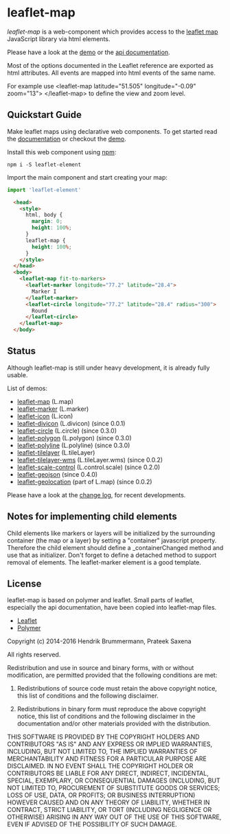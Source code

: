 # leaflet-map

*leaflet-map* is a web-component which provides access to the [leaflet map](http://leafletjs.com)
JavaScript library via html elements.

Please have a look at the [demo](https://leaflet-extras.github.io/leaflet-map/demo.html) or the [api documentation](https://leaflet-extras.github.io/leaflet-map/doc.html#leaflet-map).

Most of the options documented in the Leaflet reference are exported as html attributes.
All events are mapped into html events of the same name.</p>
For example use &lt;leaflet-map latitude="51.505" longitude="-0.09" zoom="13"&gt; &lt;/leaflet-map&gt;
to define the view and zoom level.


## Quickstart Guide

Make leaflet maps using declarative web components.
To get started read the [documentation](http://leaflet-extras.github.io/leaflet-map/doc.html)
or checkout the [demo](http://leaflet-extras.github.io/leaflet-map/).

Install this web component using [npm](https://npm.im/leaflet-element):

```
npm i -S leaflet-element
```

Import the main component and start creating your map:

```js
import 'leaflet-element'
```
```html
  <head>
    <style>
      html, body {
        margin: 0;
        height: 100%;
      }
      leaflet-map {
        height: 100%;
      }
    </style>
  </head>
  <body>
    <leaflet-map fit-to-markers>
      <leaflet-marker longitude="77.2" latitude="28.4">
        Marker I
      </leaflet-marker>
      <leaflet-circle longitude="77.2" latitude="28.4" radius="300">
        Round
      </leaflet-circle>
    </leaflet-map>
  </body>
```


## Status

Although leaflet-map is still under heavy development, it is already fully usable.

List of demos:

* [leaflet-map](https://leaflet-extras.github.io/leaflet-map/demo.html#view) (L.map)
* [leaflet-marker](https://leaflet-extras.github.io/leaflet-map/demo.html#marker) (L.marker)
* [leaflet-icon](https://leaflet-extras.github.io/leaflet-map/demo.html#icon) (L.icon)
* [leaflet-divicon](https://leaflet-extras.github.io/leaflet-map/demo.html#icon) (L.divicon) (since 0.0.1)
* [leaflet-circle](https://leaflet-extras.github.io/leaflet-map/demo.html#vector) (L.circle) (since 0.3.0)
* [leaflet-polygon](https://leaflet-extras.github.io/leaflet-map/demo.html#vector) (L.polygon) (since 0.3.0)
* [leaflet-polyline](https://leaflet-extras.github.io/leaflet-map/demo.html#vector) (L.polyline) (since 0.3.0)
* [leaflet-tilelayer](https://leaflet-extras.github.io/leaflet-map/demo.html#tilelayer) (L.tileLayer)
* [leaflet-tilelayer-wms](https://leaflet-extras.github.io/leaflet-map/demo.html#layerwms) (L.tileLayer.wms)  (since 0.0.2)
* [leaflet-scale-control](https://leaflet-extras.github.io/leaflet-map/demo.html#scale) (L.control.scale) (since 0.2.0)
* [leaflet-geojson](https://leaflet-extras.github.io/leaflet-map/demo.html#geojson) (since 0.4.0)
* [leaflet-geolocation](https://leaflet-extras.github.io/leaflet-map/demo.html#databinding) (part of L.map) (since 0.0.2)

Please have a look at the [change log](https://github.com/nhnb/leaflet-map/blob/master/CHANGES.md), for recent developments.

## Notes for implementing child elements

Child elements like markers or layers will be initialized by the surrounding container (the map or a layer)
by setting a "container" javascript property.
Therefore the child element should define a _containerChanged method and use that as initializer.
Don't forget to define a detached method to support removal of elements. The leaflet-marker element is a good template.


## License

leaflet-map is based on polymer and leaflet. Small parts of leaflet,
especially the api documentation, have been copied into leaflet-map files.

* [Leaflet](https://github.com/Leaflet/Leaflet/blob/master/LICENSE)
* [Polymer](https://github.com/polymer/polymer/blob/master/LICENSE.txt)


Copyright (c) 2014-2016
Hendrik Brummermann, Prateek Saxena

All rights reserved.

Redistribution and use in source and binary forms, with or without modification, are
permitted provided that the following conditions are met:

   1. Redistributions of source code must retain the above copyright notice, this list of
      conditions and the following disclaimer.

   2. Redistributions in binary form must reproduce the above copyright notice, this list
      of conditions and the following disclaimer in the documentation and/or other materials
      provided with the distribution.

THIS SOFTWARE IS PROVIDED BY THE COPYRIGHT HOLDERS AND CONTRIBUTORS "AS IS" AND ANY
EXPRESS OR IMPLIED WARRANTIES, INCLUDING, BUT NOT LIMITED TO, THE IMPLIED WARRANTIES OF
MERCHANTABILITY AND FITNESS FOR A PARTICULAR PURPOSE ARE DISCLAIMED. IN NO EVENT SHALL THE
COPYRIGHT HOLDER OR CONTRIBUTORS BE LIABLE FOR ANY DIRECT, INDIRECT, INCIDENTAL, SPECIAL,
EXEMPLARY, OR CONSEQUENTIAL DAMAGES (INCLUDING, BUT NOT LIMITED TO, PROCUREMENT OF
SUBSTITUTE GOODS OR SERVICES; LOSS OF USE, DATA, OR PROFITS; OR BUSINESS INTERRUPTION)
HOWEVER CAUSED AND ON ANY THEORY OF LIABILITY, WHETHER IN CONTRACT, STRICT LIABILITY, OR
TORT (INCLUDING NEGLIGENCE OR OTHERWISE) ARISING IN ANY WAY OUT OF THE USE OF THIS
SOFTWARE, EVEN IF ADVISED OF THE POSSIBILITY OF SUCH DAMAGE.
